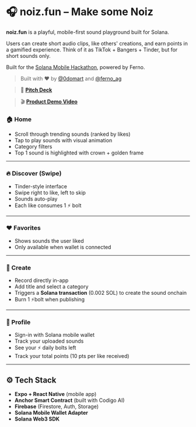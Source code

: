 # 🎧 noiz.fun – Make some Noiz

**noiz.fun** is a playful, mobile-first sound playground built for Solana.

Users can create short audio clips, like others' creations, and earn points in a gamified experience. Think of it as TikTok + Bangers + Tinder, but for short sounds only.

Built for the [Solana Mobile Hackathon](https://solanamobile.com/hackathon), powered by Ferno.

> Built with ❤️ by [@0domart](https://x.com/0domart) and [@ferno_ag](https://x.com/ferno_ag)

> 🎥 **[Pitch Deck](https://www.canva.com/design/DAGtnUAJWxI/mOrMThJc-c7srRi1j2Ky6Q/edit?utm_content=DAGtnUAJWxI&utm_campaign=designshare&utm_medium=link2&utm_source=sharebutton)**

> 🎬 **[Product Demo Video](https://vimeo.com/1105789094)**  


### 🏠 Home

- Scroll through trending sounds (ranked by likes)
- Tap to play sounds with visual animation
- Category filters
- Top 1 sound is highlighted with crown + golden frame

---

### 🔥 Discover (Swipe)

- Tinder-style interface
- Swipe right to like, left to skip
- Sounds auto-play
- Each like consumes 1 ⚡️ bolt

---

### ❤️ Favorites

- Shows sounds the user liked
- Only available when wallet is connected

---

### 🎤 Create

- Record directly in-app
- Add title and select a category
- Triggers a **Solana transaction** (0.002 SOL) to create the sound onchain
- Burn 1 ⚡️bolt when publishing

---

### 👤 Profile

- Sign-in with Solana mobile wallet
- Track your uploaded sounds
- See your ⚡️ daily bolts left
- Track your total points (10 pts per like received)

---

## ⚙️ Tech Stack

- **Expo + React Native** (mobile app)
- **Anchor Smart Contract** (built with Codigo AI)
- **Firebase** (Firestore, Auth, Storage)
- **Solana Mobile Wallet Adapter**
- **Solana Web3 SDK**
